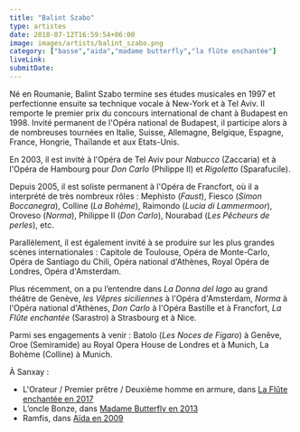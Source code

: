 ```yaml
---
title: "Balint Szabo"
type: artistes
date: 2018-07-12T16:59:54+06:00
image: images/artists/balint_szabo.png
category: ["basse","aida","madame butterfly","la flûte enchantée"]
liveLink: 
submitDate: 
---
```


Né en Roumanie, Balint Szabo termine ses études musicales en 1997 et perfectionne ensuite sa technique vocale à New-York et à Tel Aviv. Il remporte le premier prix du concours international de chant à Budapest en 1998. Invité permanent de l'Opéra national de Budapest, il participe alors à de nombreuses tournées en Italie, Suisse, Allemagne, Belgique, Espagne, France, Hongrie, Thaïlande et aux Etats-Unis.

En 2003, il est invité à l'Opéra de Tel Aviv pour *Nabucco* (Zaccaria) et à l'Opéra de Hambourg pour *Don Carlo* (Philippe II) et *Rigoletto* (Sparafucile).

Depuis 2005, il est soliste permanent à l'Opéra de Francfort, où il a interprété de très nombreux rôles : Mephisto (*Faust*), Fiesco (*Simon Boccanegra*), Colline (*La Bohème*), Raimondo (*Lucia di Lammermoor*), Oroveso (*Norma*), Philippe II (*Don Carlo*), Nourabad (*Les Pêcheurs de perles*), etc.

Parallèlement, il est également invité à se produire sur les plus grandes scènes internationales : Capitole de Toulouse, Opéra de Monte-Carlo, Opéra de Santiago du Chili, Opéra national d'Athènes, Royal Opéra de Londres, Opéra d'Amsterdam.

Plus récemment, on a pu l’entendre dans *La Donna del lago* au grand théâtre de Genève, *les Vêpres siciliennes* à l'Opéra d'Amsterdam, *Norma* à l'Opéra national d'Athènes, *Don Carlo* à l'Opéra Bastille et à Francfort, *La Flûte enchantée* (Sarastro) à Strasbourg et à Nice.

Parmi ses engagements à venir : Batolo (*Les Noces de Figaro*) à Genêve, Oroe (Semiramide) au Royal Opera House de Londres et à Munich, La Bohème (Colline) à Munich.



À Sanxay :
- L'Orateur / Premier prêtre / Deuxième homme en armure, dans [La Flûte enchantée en 2017](/portfolio/2017_flute/)
- L’oncle Bonze, dans [Madame Butterfly en 2013](/portfolio/2013_butterfly/)
- Ramfis, dans [Aïda en 2009](/portfolio/2009_aida/)



